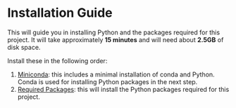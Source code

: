 # Installation Guide

This will guide you in installing Python and the packages required for this project. It will take approximately **15 minutes** and will need about **2.5GB** of disk space.

Install these in the following order:

1. [Miniconda](./miniconda.md): this includes a minimal installation of conda and Python. Conda is used for installing Python packages in the next step.
2. [Required Packages](./requirements.md): this will install the Python packages required for this project.
